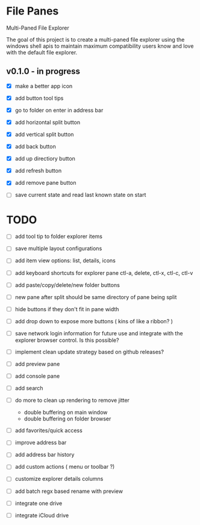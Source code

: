 # File Panes
Multi-Paned File Explorer

The goal of this project is to create a multi-paned file explorer using the windows shell apis to maintain maximum compatibility users know and love with the default file explorer.


## v0.1.0 - in progress
- [x] make a better app icon
- [x] add button tool tips
- [x] go to folder on enter in address bar
- [x] add horizontal split button
- [x] add vertical split button
- [x] add back button
- [x] add up directiory button
- [x] add refresh button
- [x] add remove pane button
- [ ] save current state and read last known state on start


# TODO
- [ ] add tool tip to folder explorer items
- [ ] save multiple layout configurations
- [ ] add item view options: list, details, icons 
- [ ] add keyboard shortcuts for explorer pane ctl-a, delete, ctl-x, ctl-c, ctl-v
- [ ] add paste/copy/delete/new folder buttons
- [ ] new pane after split should be same directory of pane being split
- [ ] hide buttons if they don't fit in pane width
- [ ] add drop down to expose more buttons ( kins of like a ribbon? )
- [ ] save network login information for future use and integrate with the explorer browser control. Is this possible?
- [ ] implement clean update strategy based on github releases?
- [ ] add preview pane
- [ ] add console pane
- [ ] add search
- [ ] do more to clean up rendering to remove jitter
   - double buffering on main window
   - double buffering on folder browser
- [ ] add favorites/quick access
- [ ] improve address bar
- [ ] add address bar history
- [ ] add custom actions ( menu or toolbar ?)
- [ ] customize explorer details columns
- [ ] add batch regx based rename with preview
- [ ] integrate one drive
- [ ] integrate iCloud drive




